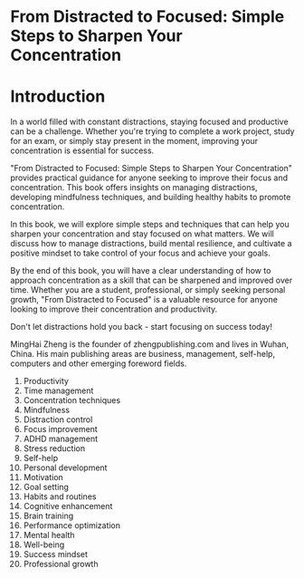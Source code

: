 # From Distracted to Focused: Simple Steps to Sharpen Your Concentration

# Introduction

In a world filled with constant distractions, staying focused and productive can be a challenge. Whether you're trying to complete a work project, study for an exam, or simply stay present in the moment, improving your concentration is essential for success.

"From Distracted to Focused: Simple Steps to Sharpen Your Concentration" provides practical guidance for anyone seeking to improve their focus and concentration. This book offers insights on managing distractions, developing mindfulness techniques, and building healthy habits to promote concentration.

In this book, we will explore simple steps and techniques that can help you sharpen your concentration and stay focused on what matters. We will discuss how to manage distractions, build mental resilience, and cultivate a positive mindset to take control of your focus and achieve your goals.

By the end of this book, you will have a clear understanding of how to approach concentration as a skill that can be sharpened and improved over time. Whether you are a student, professional, or simply seeking personal growth, "From Distracted to Focused" is a valuable resource for anyone looking to improve their concentration and productivity.

Don't let distractions hold you back - start focusing on success today!

MingHai Zheng is the founder of zhengpublishing.com and lives in Wuhan, China. His main publishing areas are business, management, self-help, computers and other emerging foreword fields.



1. Productivity
2. Time management
3. Concentration techniques
4. Mindfulness
5. Distraction control
6. Focus improvement
7. ADHD management
8. Stress reduction
9. Self-help
10. Personal development
11. Motivation
12. Goal setting
13. Habits and routines
14. Cognitive enhancement
15. Brain training
16. Performance optimization
17. Mental health
18. Well-being
19. Success mindset
20. Professional growth

